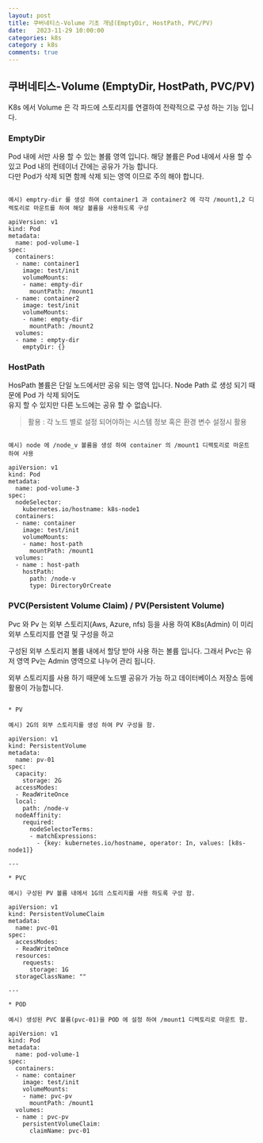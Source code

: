 ```yaml
---
layout: post
title: 쿠버네티스-Volume 기초 개념(EmptyDir, HostPath, PVC/PV)
date:   2023-11-29 10:00:00
categories: k8s
category : k8s
comments: true 
---
```


## 쿠버네티스-Volume (EmptyDir, HostPath, PVC/PV)

K8s 에서 Volume 은 각 파드에 스토리지를 연결하여 전략적으로 구성 하는 기능 입니다.

### EmptyDir

Pod 내에 서만 사용 할 수 있는 볼륨 영역 입니다. 해당 볼륨은 Pod 내에서 사용 할 수 있고 Pod 내의 컨테이너 간에는 공유가 가능 합니다.  
다만 Pod가 삭제 되면 함께 삭제 되는 영역 이므로 주의 해야 합니다.


```text

예시) emptry-dir 를 생성 하여 container1 과 container2 에 각각 /mount1,2 디렉토리로 마운트를 하여 해당 볼륨을 사용하도록 구성 

apiVersion: v1
kind: Pod
metadata:
  name: pod-volume-1
spec:
  containers:
  - name: container1
    image: test/init
    volumeMounts:
    - name: empty-dir
      mountPath: /mount1
  - name: container2
    image: test/init
    volumeMounts:
    - name: empty-dir
      mountPath: /mount2
  volumes:
  - name : empty-dir
    emptyDir: {}
```

### HostPath
HosPath 볼륨은 단일 노드에서만 공유 되는 영역 입니다. Node Path 로 생성 되기 때문에 Pod 가 삭제 되어도  
유지 할 수 있지만 다른 노드에는 공유 할 수 없습니다.

> 활용 : 각 노드 별로 설정 되어야하는 시스템 정보 혹은 환경 변수 설정시 활용

```text

예시) node 에 /node_v 볼륨을 생성 하여 container 의 /mount1 디렉토리로 마운트 하여 사용

apiVersion: v1
kind: Pod
metadata:
  name: pod-volume-3
spec:
  nodeSelector:
    kubernetes.io/hostname: k8s-node1
  containers:
  - name: container
    image: test/init
    volumeMounts:
    - name: host-path
      mountPath: /mount1
  volumes:
  - name : host-path
    hostPath:
      path: /node-v
      type: DirectoryOrCreate
```


### PVC(Persistent Volume Claim) / PV(Persistent Volume)

Pvc 와 Pv 는 외부 스토리지(Aws, Azure, nfs) 등을 사용 하여 K8s(Admin) 이 미리 외부 스토리지를 연결 및 구성을 하고 

구성된 외부 스토리지 볼륨 내에서 할당 받아 사용 하는 볼륨 입니다. 그래서 Pvc는 유저 영역 Pv는 Admin 영역으로 나누어 관리 됩니다.

외부 스토리지를 사용 하기 때문에 노드별 공유가 가능 하고 데이터베이스 저장소 등에 활용이 가능합니다.

```text

* PV

예시) 2G의 외부 스토리지를 생성 하여 PV 구성을 함.

apiVersion: v1
kind: PersistentVolume
metadata:
  name: pv-01
spec:
  capacity:
    storage: 2G
  accessModes:
  - ReadWriteOnce
  local:
    path: /node-v
  nodeAffinity:
    required:
      nodeSelectorTerms:
      - matchExpressions:
        - {key: kubernetes.io/hostname, operator: In, values: [k8s-node1]}

---

* PVC

예시) 구성된 PV 볼륨 내에서 1G의 스토리지를 사용 하도록 구성 함.

apiVersion: v1
kind: PersistentVolumeClaim
metadata:
  name: pvc-01
spec:
  accessModes:
  - ReadWriteOnce
  resources:
    requests:
      storage: 1G
  storageClassName: ""

---

* POD

예시) 생성된 PVC 볼륨(pvc-01)을 POD 에 설정 하여 /mount1 디렉토리로 마운트 함.

apiVersion: v1
kind: Pod
metadata:
  name: pod-volume-1
spec:
  containers:
  - name: container
    image: test/init
    volumeMounts:
    - name: pvc-pv
      mountPath: /mount1
  volumes:
  - name : pvc-pv
    persistentVolumeClaim:
      claimName: pvc-01

```